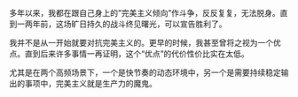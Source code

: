 
多年以来，我都在跟自己身上的”完美主义倾向”作斗争，反反复复，无法脱身。直到一两年前，这场旷日持久的战斗终见曙光，可以宣告胜利了。

我并不是从一开始就要对抗完美主义的。更早的时候，我甚至曾将之视为一个优点。直到后来许多事情一再证明，这个“优点”的代价性价比实在太低。

尤其是在两个高频场景下，一个是快节奏的动态环境中，另一个是需要持续稳定输出的事项中，完美主义就是生产力的魔鬼。

